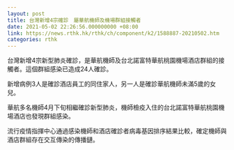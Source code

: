 ```yaml
---
layout: post
title: 台灣新增4宗確診　屬華航機師及機場群組接觸者
date: 2021-05-02 22:26:56.000000000 +08:00
link: https://news.rthk.hk/rthk/ch/component/k2/1588887-20210502.htm
categories: rthk
---
```


台灣新增4宗新型肺炎確診，是華航機師及台北諾富特華航桃園機場酒店群組的接觸者。這個群組感染已造成24人確診。

新增病例3人是確診酒店員工的同住家人，另一人是確診華航機師未滿5歲的女兒。

華航多名機師4月下旬相繼確診新型肺炎，機師檢疫入住的台北諾富特華航桃園機場酒店也發現群組感染。

流行疫情指揮中心通過感染機師和酒店確診者病毒基因排序結果比較，確定機師與酒店群組存在交互傳染的傳播鏈。

